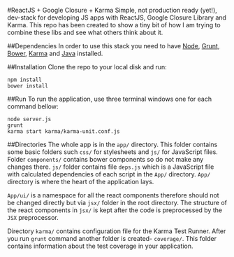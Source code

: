 #ReactJS + Google Closure + Karma
Simple, not production ready (yet!), dev-stack for developing JS apps with ReactJS, Google Closure Library and Karma. This repo has been created to show a tiny bit of how I am trying to combine these libs and see what others think about it.

##Dependencies
In order to use this stack you need to have [Node](http://nodejs.org/), [Grunt](http://gruntjs.com/), [Bower](http://bower.io/), [Karma](http://karma-runner.github.io/0.12/index.html) and [Java](https://java.com/) installed.

##Installation
Clone the repo to your local disk and run:

	npm install
	bower install
	
##Run
To run the application, use three terminal windows one for each command bellow:

	node server.js
	grunt
	karma start karma/karma-unit.conf.js
	
##Directories
The whole app is in the `app/` directory. This folder contains some basic folders such `css/` for stylesheets and `js/` for JavaScript files. Folder `components/` contains bower components so do not make any changes there. `js/` folder contains file `deps.js` which is a JavaScript file with calculated dependencies of each script in the `App/` directory. `App/` directory is where the heart of the application lays.

`App/ui/` is a namespace for all the react components therefore should not be changed directly but via `jsx/` folder in the root directory. The structure of the react components in `jsx/` is kept after the code is preprocessed by the `JSX` preprocessor.

Directory `karma/` contains configuration file for the Karma Test Runner. After you run `grunt` command another folder is created- `coverage/`. This folder contains information about the test coverage in your application.
	